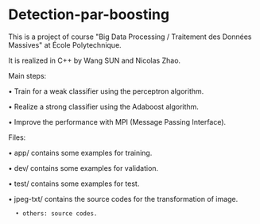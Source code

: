 # Detection-par-boosting

This is a project of course "Big Data Processing / Traitement des Données Massives" at École Polytechnique.

It is realized in C++ by Wang SUN and Nicolas Zhao.

Main steps:

 • Train for a weak classifier using the perceptron algorithm.

 • Realize a strong classifier using the Adaboost algorithm.

 • Improve the performance with MPI (Message Passing Interface).

Files:

 • app/ contains some examples for training.

 • dev/ contains some examples for validation.

 • test/ contains some examples for test.

 • jpeg-txt/ contains the source codes for the transformation of image.

      • others: source codes.
